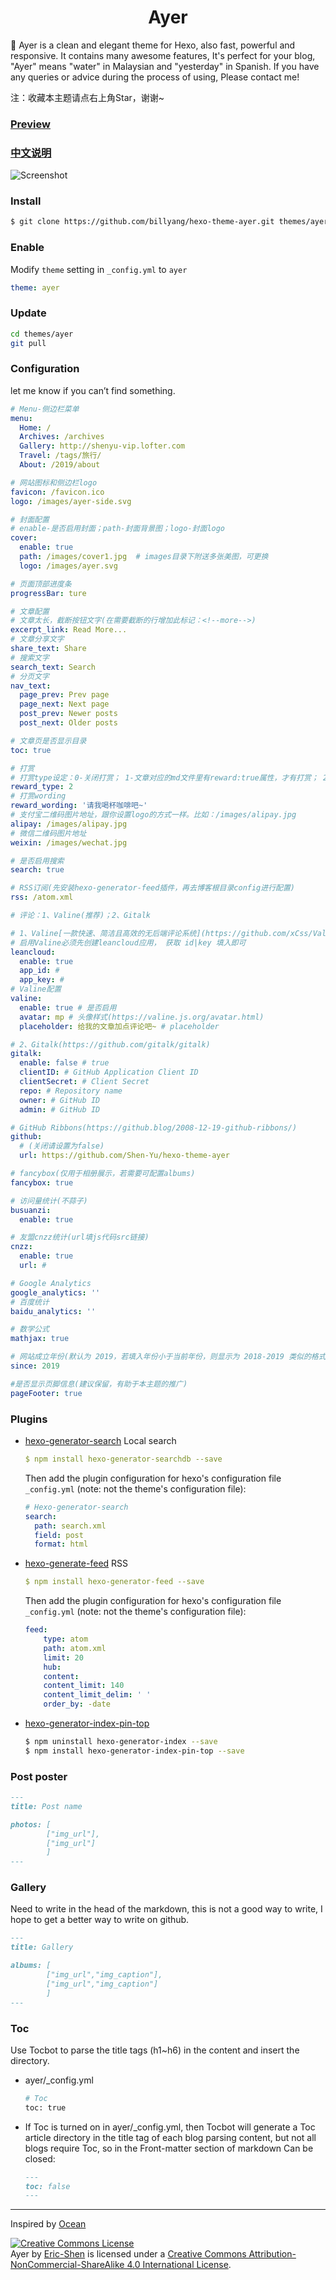 <h1 align="center">Ayer</h1>

:ocean: Ayer is a clean and elegant theme for Hexo, also fast, powerful and responsive. It contains many awesome features, It's perfect for your blog, "Ayer" means "water" in Malaysian and "yesterday" in Spanish. If you have any queries or advice during the process of using, Please contact me!  

注：收藏本主题请点右上角Star，谢谢~

### [Preview](https://shen-yu.gitee.io)

### [中文说明](https://shen-yu.gitee.io/2019/ayer/)

![Screenshot](screenshots/hexo-theme-ayer.png)

### Install

``` bash
$ git clone https://github.com/billyang/hexo-theme-ayer.git themes/ayer
```

### Enable

Modify `theme` setting in `_config.yml` to `ayer`

``` yml
theme: ayer
```

### Update

``` bash
cd themes/ayer
git pull
```

### Configuration

let me know if you can’t find something.

``` yml
# Menu-侧边栏菜单
menu:
  Home: /
  Archives: /archives
  Gallery: http://shenyu-vip.lofter.com
  Travel: /tags/旅行/
  About: /2019/about

# 网站图标和侧边栏logo
favicon: /favicon.ico
logo: /images/ayer-side.svg

# 封面配置
# enable-是否启用封面；path-封面背景图；logo-封面logo
cover:
  enable: true
  path: /images/cover1.jpg  # images目录下附送多张美图，可更换
  logo: /images/ayer.svg

# 页面顶部进度条  
progressBar: ture

# 文章配置
# 文章太长，截断按钮文字(在需要截断的行增加此标记：<!--more-->)
excerpt_link: Read More...
# 文章分享文字
share_text: Share
# 搜索文字
search_text: Search
# 分页文字
nav_text:
  page_prev: Prev page
  page_next: Next page
  post_prev: Newer posts
  post_next: Older posts

# 文章页是否显示目录
toc: true

# 打赏
# 打赏type设定：0-关闭打赏； 1-文章对应的md文件里有reward:true属性，才有打赏； 2-所有文章均有打赏
reward_type: 2
# 打赏wording
reward_wording: '请我喝杯咖啡吧~'
# 支付宝二维码图片地址，跟你设置logo的方式一样。比如：/images/alipay.jpg
alipay: /images/alipay.jpg
# 微信二维码图片地址
weixin: /images/wechat.jpg

# 是否启用搜索
search: true

# RSS订阅(先安装hexo-generator-feed插件，再去博客根目录config进行配置)
rss: /atom.xml

# 评论：1、Valine(推荐)；2、Gitalk

# 1、Valine[一款快速、简洁且高效的无后端评论系统](https://github.com/xCss/Valine)
# 启用Valine必须先创建leancloud应用， 获取 id|key 填入即可
leancloud:  
  enable: true
  app_id: #
  app_key: #
# Valine配置
valine:
  enable: true # 是否启用
  avatar: mp # 头像样式(https://valine.js.org/avatar.html)
  placeholder: 给我的文章加点评论吧~ # placeholder

# 2、Gitalk(https://github.com/gitalk/gitalk)
gitalk:
  enable: false # true
  clientID: # GitHub Application Client ID
  clientSecret: # Client Secret
  repo: # Repository name
  owner: # GitHub ID
  admin: # GitHub ID

# GitHub Ribbons(https://github.blog/2008-12-19-github-ribbons/)
github: 
  # (关闭请设置为false)
  url: https://github.com/Shen-Yu/hexo-theme-ayer

# fancybox(仅用于相册展示，若需要可配置albums)
fancybox: true

# 访问量统计(不蒜子)
busuanzi:
  enable: true

# 友盟cnzz统计(url填js代码src链接)
cnzz:
  enable: true
  url: #

# Google Analytics
google_analytics: ''
# 百度统计
baidu_analytics: ''

# 数学公式
mathjax: true

# 网站成立年份(默认为 2019，若填入年份小于当前年份，则显示为 2018-2019 类似的格式)
since: 2019

#是否显示页脚信息(建议保留，有助于本主题的推广)
pageFooter: true
```

### Plugins

+ [hexo-generator-search](https://github.com/wzpan/hexo-generator-search) Local search
	
  ```yml
  $ npm install hexo-generator-searchdb --save
  ```
  Then add the plugin configuration for hexo's configuration file `_config.yml` (note: not the theme's configuration file):
  
  ```yml
  # Hexo-generator-search
  search:
    path: search.xml
    field: post
    format: html
  ```

+ [hexo-generate-feed](https://github.com/hexojs/hexo-generator-feed) RSS

  ```yml
  $ npm install hexo-generator-feed --save
  ```
  
  Then add the plugin configuration for hexo's configuration file `_config.yml` (note: not the theme's configuration file):
  
  ```yml
  feed:
      type: atom
      path: atom.xml
      limit: 20
      hub:
      content:
      content_limit: 140
      content_limit_delim: ' '
      order_by: -date	
  ```
  
+ [hexo-generator-index-pin-top](https://github.com/netcan/hexo-generator-index-pin-top)
	
	``` bash
  $ npm uninstall hexo-generator-index --save
  $ npm install hexo-generator-index-pin-top --save
  ```

### Post poster

``` md
---
title: Post name

photos: [
        ["img_url"],
        ["img_url"]
        ]
---
```

### Gallery
Need to write in the head of the markdown, this is not a good way to write, I hope to get a better way to write on github.

``` md
---
title: Gallery

albums: [
        ["img_url","img_caption"],
        ["img_url","img_caption"]
        ]
---
```

### Toc

Use Tocbot to parse the title tags (h1~h6) in the content and insert the directory. 

+ ayer/_config.yml

	``` bash
	# Toc
  toc: true
	```
+ If Toc is turned on in ayer/_config.yml, then Tocbot will generate a Toc article directory in the title tag of each blog parsing content, but not all blogs require Toc, so in the Front-matter section of markdown Can be closed:

	``` md
	---
  toc: false
  ---
	```

---

Inspired by [Ocean](https://github.com/zhwangart/hexo-theme-ocean)

<a rel="license" href="http://creativecommons.org/licenses/by-nc-sa/4.0/"><img alt="Creative Commons License" style="border-width:0" src="https://i.creativecommons.org/l/by-nc-sa/4.0/88x31.png" /></a><br><span xmlns:dct="http://purl.org/dc/terms/" property="dct:title">Ayer</span> by <a xmlns:cc="http://creativecommons.org/ns#" href="https://github.com/Shen-Yu/hexo-theme-ayer" property="cc:attributionName" rel="cc:attributionURL">Eric-Shen</a> is licensed under a <a rel="license" href="http://creativecommons.org/licenses/by-nc-sa/4.0/">Creative Commons Attribution-NonCommercial-ShareAlike 4.0 International License</a>.
